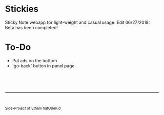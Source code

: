 # Stickies
Sticky Note webapp for light-weight and casual usage.
Edit 06/27/2018: Beta has been completed!

# To-Do
<ul>
  <li>Put ads on the bottom</li>
  <li>'go-back' button in panel page</li>
</ul>

<br><br><br><hr><br>

<small>
  Side-Project of EthanThatOneKid
</small>
